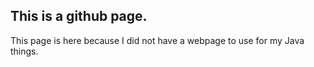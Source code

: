 ## This is a github page.
This page is here because I did not have a webpage to use for my Java things.
